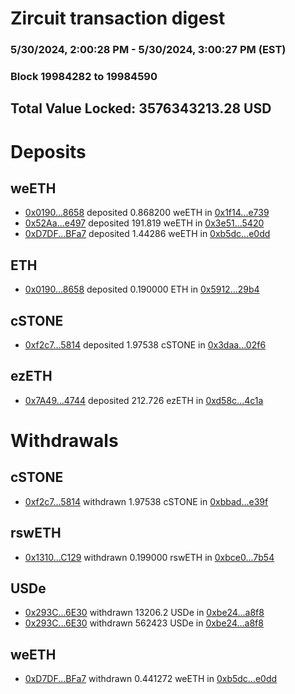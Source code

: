 # Zircuit transaction digest
### 5/30/2024, 2:00:28 PM - 5/30/2024, 3:00:27 PM (EST)
### Block 19984282 to 19984590

## Total Value Locked: 3576343213.28 USD

# Deposits
## weETH
- [0x0190...8658](https://etherscan.io/address/0x01909c940971a70800377848A74a5d7291eE8658) deposited 0.868200 weETH in [0x1f14...e739](https://etherscan.io/tx/0x01909c940971a70800377848A74a5d7291eE8658)
- [0x52Aa...e497](https://etherscan.io/address/0x52Aa899454998Be5b000Ad077a46Bbe360F4e497) deposited 191.819 weETH in [0x3e51...5420](https://etherscan.io/tx/0x52Aa899454998Be5b000Ad077a46Bbe360F4e497)
- [0xD7DF...BFa7](https://etherscan.io/address/0xD7DF7E085214743530afF339aFC420c7c720BFa7) deposited 1.44286 weETH in [0xb5dc...e0dd](https://etherscan.io/tx/0xD7DF7E085214743530afF339aFC420c7c720BFa7)
## ETH
- [0x0190...8658](https://etherscan.io/address/0x01909c940971a70800377848A74a5d7291eE8658) deposited 0.190000 ETH in [0x5912...29b4](https://etherscan.io/tx/0x01909c940971a70800377848A74a5d7291eE8658)
## cSTONE
- [0xf2c7...5814](https://etherscan.io/address/0xf2c7ed28DCe68EFCA74640fb2539146238eB5814) deposited 1.97538 cSTONE in [0x3daa...02f6](https://etherscan.io/tx/0xf2c7ed28DCe68EFCA74640fb2539146238eB5814)
## ezETH
- [0x7A49...4744](https://etherscan.io/address/0x7A493Be5c2ce014cD049Bf178a1ac0Db1B434744) deposited 212.726 ezETH in [0xd58c...4c1a](https://etherscan.io/tx/0x7A493Be5c2ce014cD049Bf178a1ac0Db1B434744)
# Withdrawals
## cSTONE
- [0xf2c7...5814](https://etherscan.io/address/0xf2c7ed28DCe68EFCA74640fb2539146238eB5814) withdrawn 1.97538 cSTONE in [0xbbad...e39f](https://etherscan.io/tx/0xf2c7ed28DCe68EFCA74640fb2539146238eB5814)
## rswETH
- [0x1310...C129](https://etherscan.io/address/0x1310805A6bb7f9F2cF7E3c5d85b2f00C68c6C129) withdrawn 0.199000 rswETH in [0xbce0...7b54](https://etherscan.io/tx/0x1310805A6bb7f9F2cF7E3c5d85b2f00C68c6C129)
## USDe
- [0x293C...6E30](https://etherscan.io/address/0x293C6937D8D82e05B01335F7B33FBA0c8e256E30) withdrawn 13206.2 USDe in [0xbe24...a8f8](https://etherscan.io/tx/0x293C6937D8D82e05B01335F7B33FBA0c8e256E30)
- [0x293C...6E30](https://etherscan.io/address/0x293C6937D8D82e05B01335F7B33FBA0c8e256E30) withdrawn 562423 USDe in [0xbe24...a8f8](https://etherscan.io/tx/0x293C6937D8D82e05B01335F7B33FBA0c8e256E30)
## weETH
- [0xD7DF...BFa7](https://etherscan.io/address/0xD7DF7E085214743530afF339aFC420c7c720BFa7) withdrawn 0.441272 weETH in [0xb5dc...e0dd](https://etherscan.io/tx/0xD7DF7E085214743530afF339aFC420c7c720BFa7)
